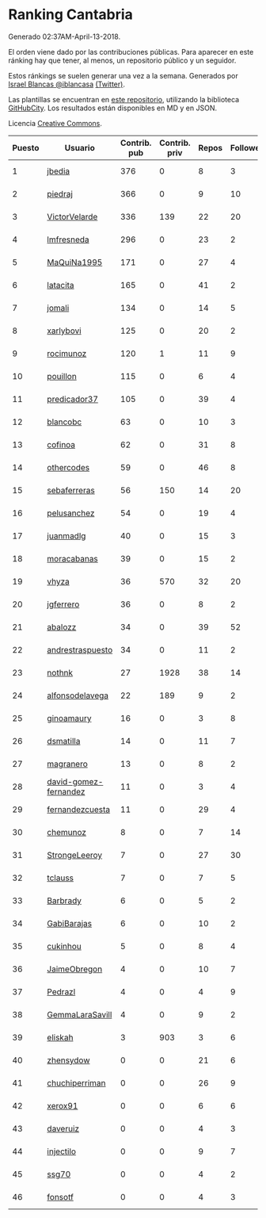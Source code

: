 # Ranking Cantabria

Generado 02:37AM-April-13-2018.

El orden viene dado por las contribuciones públicas. Para aparecer en este ránking hay que tener, al menos, un repositorio público y un seguidor.

Estos ránkings se suelen generar una vez a la semana. Generados por [Israel Blancas @iblancasa](https://github.com/iblancasa/) [(Twitter)](https://twitter.com/iblancasa).

Las plantillas se encuentran en [este repositorio](https://github.com/iblancasa/GH-Spanish-Ranking), utilizando la biblioteca [GitHubCity](https://github.com/iblancasa/GitHubCity). Los resultados están disponibles en MD y en JSON.

Licencia [Creative Commons](https://creativecommons.org/licenses/by/4.0/).

| Puesto   |  Usuario  | Contrib. pub | Contrib. priv |Repos| Followers | Desde |  Avatar  |
|----------|-----------|--------------|---------------|-----|-----------|-------|----------|
|1|[jbedia](https://github.com/jbedia)|376|0|8|3|2013-10-28|![jbedia](https://avatars3.githubusercontent.com/u/5796721)|
|2|[piedraj](https://github.com/piedraj)|366|0|9|10|2012-12-05|![piedraj](https://avatars3.githubusercontent.com/u/2972752)|
|3|[VictorVelarde](https://github.com/VictorVelarde)|336|139|22|20|2010-10-28|![VictorVelarde](https://avatars0.githubusercontent.com/u/458196)|
|4|[lmfresneda](https://github.com/lmfresneda)|296|0|23|2|2015-06-20|![lmfresneda](https://avatars2.githubusercontent.com/u/12979415)|
|5|[MaQuiNa1995](https://github.com/MaQuiNa1995)|171|0|27|4|2015-12-14|![MaQuiNa1995](https://avatars1.githubusercontent.com/u/16287848)|
|6|[latacita](https://github.com/latacita)|165|0|41|2|2013-05-03|![latacita](https://avatars1.githubusercontent.com/u/4329371)|
|7|[jomali](https://github.com/jomali)|134|0|14|5|2012-02-01|![jomali](https://avatars3.githubusercontent.com/u/1397370)|
|8|[xarlybovi](https://github.com/xarlybovi)|125|0|20|2|2015-10-28|![xarlybovi](https://avatars1.githubusercontent.com/u/15369154)|
|9|[rocimunoz](https://github.com/rocimunoz)|120|1|11|9|2013-03-02|![rocimunoz](https://avatars3.githubusercontent.com/u/3746906)|
|10|[pouillon](https://github.com/pouillon)|115|0|6|4|2013-09-16|![pouillon](https://avatars0.githubusercontent.com/u/5470877)|
|11|[predicador37](https://github.com/predicador37)|105|0|39|4|2012-09-07|![predicador37](https://avatars2.githubusercontent.com/u/2300989)|
|12|[blancobc](https://github.com/blancobc)|63|0|10|3|2013-12-24|![blancobc](https://avatars0.githubusercontent.com/u/6253599)|
|13|[cofinoa](https://github.com/cofinoa)|62|0|31|8|2013-07-26|![cofinoa](https://avatars1.githubusercontent.com/u/5098603)|
|14|[othercodes](https://github.com/othercodes)|59|0|46|8|2013-06-25|![othercodes](https://avatars3.githubusercontent.com/u/4815856)|
|15|[sebaferreras](https://github.com/sebaferreras)|56|150|14|20|2016-02-12|![sebaferreras](https://avatars3.githubusercontent.com/u/17194770)|
|16|[pelusanchez](https://github.com/pelusanchez)|54|0|19|4|2016-04-22|![pelusanchez](https://avatars2.githubusercontent.com/u/18612896)|
|17|[juanmadlg](https://github.com/juanmadlg)|40|0|15|3|2011-11-04|![juanmadlg](https://avatars0.githubusercontent.com/u/1173469)|
|18|[moracabanas](https://github.com/moracabanas)|39|0|15|2|2013-05-09|![moracabanas](https://avatars0.githubusercontent.com/u/4382333)|
|19|[vhyza](https://github.com/vhyza)|36|570|32|20|2010-05-04|![vhyza](https://avatars1.githubusercontent.com/u/264954)|
|20|[jgferrero](https://github.com/jgferrero)|36|0|8|2|2015-03-12|![jgferrero](https://avatars1.githubusercontent.com/u/11438536)|
|21|[abalozz](https://github.com/abalozz)|34|0|39|52|2012-01-08|![abalozz](https://avatars1.githubusercontent.com/u/1312336)|
|22|[andrestraspuesto](https://github.com/andrestraspuesto)|34|0|11|2|2014-01-16|![andrestraspuesto](https://avatars1.githubusercontent.com/u/6418792)|
|23|[nothnk](https://github.com/nothnk)|27|1928|38|14|2009-09-05|![nothnk](https://avatars0.githubusercontent.com/u/123532)|
|24|[alfonsodelavega](https://github.com/alfonsodelavega)|22|189|9|2|2014-02-06|![alfonsodelavega](https://avatars2.githubusercontent.com/u/6605332)|
|25|[ginoamaury](https://github.com/ginoamaury)|16|0|3|8|2016-09-06|![ginoamaury](https://avatars0.githubusercontent.com/u/22031838)|
|26|[dsmatilla](https://github.com/dsmatilla)|14|0|11|7|2011-02-14|![dsmatilla](https://avatars0.githubusercontent.com/u/618172)|
|27|[magranero](https://github.com/magranero)|13|0|8|2|2016-03-30|![magranero](https://avatars3.githubusercontent.com/u/18167085)|
|28|[david-gomez-fernandez](https://github.com/david-gomez-fernandez)|11|0|3|4|2012-03-23|![david-gomez-fernandez](https://avatars0.githubusercontent.com/u/1568677)|
|29|[fernandezcuesta](https://github.com/fernandezcuesta)|11|0|29|4|2014-04-16|![fernandezcuesta](https://avatars0.githubusercontent.com/u/7312236)|
|30|[chemunoz](https://github.com/chemunoz)|8|0|7|14|2016-01-13|![chemunoz](https://avatars0.githubusercontent.com/u/16680009)|
|31|[StrongeLeeroy](https://github.com/StrongeLeeroy)|7|0|27|30|2011-06-03|![StrongeLeeroy](https://avatars0.githubusercontent.com/u/828457)|
|32|[tclauss](https://github.com/tclauss)|7|0|7|5|2013-02-11|![tclauss](https://avatars3.githubusercontent.com/u/3531048)|
|33|[Barbrady](https://github.com/Barbrady)|6|0|5|2|2014-01-18|![Barbrady](https://avatars1.githubusercontent.com/u/6436548)|
|34|[GabiBarajas](https://github.com/GabiBarajas)|6|0|10|2|2017-01-18|![GabiBarajas](https://avatars1.githubusercontent.com/u/25196739)|
|35|[cukinhou](https://github.com/cukinhou)|5|0|8|4|2015-12-14|![cukinhou](https://avatars2.githubusercontent.com/u/16288214)|
|36|[JaimeObregon](https://github.com/JaimeObregon)|4|0|10|7|2010-09-27|![JaimeObregon](https://avatars1.githubusercontent.com/u/417226)|
|37|[Pedrazl](https://github.com/Pedrazl)|4|0|4|9|2014-12-04|![Pedrazl](https://avatars1.githubusercontent.com/u/10074431)|
|38|[GemmaLaraSavill](https://github.com/GemmaLaraSavill)|4|0|9|2|2015-05-08|![GemmaLaraSavill](https://avatars3.githubusercontent.com/u/12323749)|
|39|[eliskah](https://github.com/eliskah)|3|903|3|6|2012-07-12|![eliskah](https://avatars1.githubusercontent.com/u/1964407)|
|40|[zhensydow](https://github.com/zhensydow)|0|0|21|6|2011-05-09|![zhensydow](https://avatars1.githubusercontent.com/u/777247)|
|41|[chuchiperriman](https://github.com/chuchiperriman)|0|0|26|9|2008-11-25|![chuchiperriman](https://avatars2.githubusercontent.com/u/36635)|
|42|[xerox91](https://github.com/xerox91)|0|0|6|6|2011-04-19|![xerox91](https://avatars0.githubusercontent.com/u/740021)|
|43|[daveruiz](https://github.com/daveruiz)|0|0|4|3|2012-08-16|![daveruiz](https://avatars2.githubusercontent.com/u/2165375)|
|44|[injectilo](https://github.com/injectilo)|0|0|9|7|2014-09-01|![injectilo](https://avatars1.githubusercontent.com/u/8612274)|
|45|[ssg70](https://github.com/ssg70)|0|0|4|2|2015-11-04|![ssg70](https://avatars0.githubusercontent.com/u/15652669)|
|46|[fonsotf](https://github.com/fonsotf)|0|0|4|3|2015-11-03|![fonsotf](https://avatars1.githubusercontent.com/u/15630996)|

